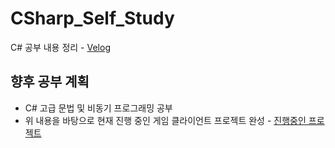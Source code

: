 # CSharp_Self_Study
C# 공부 내용 정리 - [Velog](https://velog.io/@wwh11111/series/CSharp)

## 향후 공부 계획
- C# 고급 문법 및 비동기 프로그래밍 공부
- 위 내용을 바탕으로 현재 진행 중인 게임 클라이언트 프로젝트 완성 - [진행중인 프로젝트](https://github.com/2025-IoT-GOATs/OX_Game_Client)
